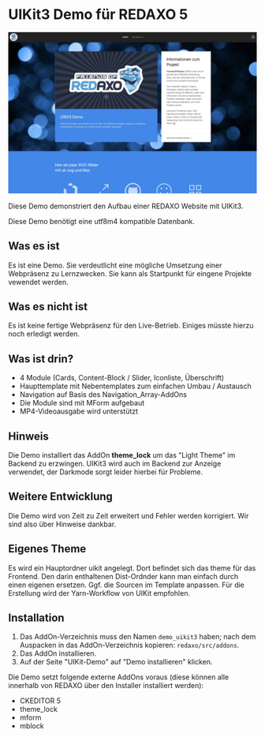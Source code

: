 # UIKit3 Demo für REDAXO 5

![Screenshot](https://github.com/FriendsOfREDAXO/demo_uikit3/blob/assets/screen.jpg?raw=true)

Diese Demo demonstriert den Aufbau einer REDAXO Website mit UIKit3. 

Diese Demo benötigt eine utf8m4 kompatible Datenbank. 

## Was es ist

Es ist eine Demo. Sie verdeutlicht eine mögliche Umsetzung einer Webpräsenz zu Lernzwecken. Sie kann als Startpunkt für eingene Projekte vewendet werden. 

## Was es nicht ist

Es ist keine fertige Webpräsenz für den Live-Betrieb. Einiges müsste hierzu noch erledigt werden. 

## Was ist drin? 

- 4 Module (Cards, Content-Block / Slider, Iconliste, Überschrift) 
- Haupttemplate mit Nebentemplates zum einfachen Umbau / Austausch
- Navigation auf Basis des Navigation_Array-AddOns
- Die Module sind mit MForm aufgebaut
- MP4-Videoausgabe wird unterstützt

## Hinweis

Die Demo installiert das AddOn **theme_lock** um das "Light Theme" im Backend zu erzwingen. UIKit3 wird auch im Backend zur Anzeige verwendet, der Darkmode sorgt leider hierbei für Probleme.  

## Weitere Entwicklung

Die Demo wird von Zeit zu Zeit erweitert und Fehler werden korrigiert. Wir sind also über Hinweise dankbar.

## Eigenes Theme

Es wird ein Hauptordner uikit angelegt. Dort befindet sich das theme für das Frontend. 
Den darin enthaltenen Dist-Ordnder kann man einfach durch einen eigenen ersetzen. 
Ggf. die Sourcen im Template anpassen. 
Für die Erstellung wird der Yarn-Workflow von UIKit empfohlen. 

## Installation

1. Das AddOn-Verzeichnis muss den Namen `demo_uikit3` haben; nach dem Auspacken in das AddOn-Verzeichnis kopieren: `redaxo/src/addons`.
2. Das AddOn installieren.
3. Auf der Seite "UIKit-Demo" auf "Demo installieren" klicken.

Die Demo setzt folgende externe AddOns voraus (diese können alle innerhalb von REDAXO über den Installer installiert werden):

* CKEDITOR 5
* theme_lock
* mform
* mblock



